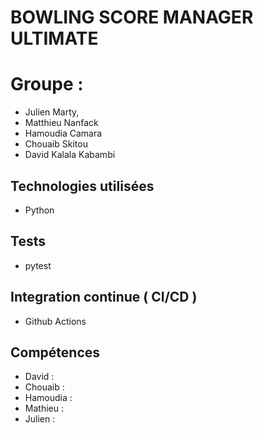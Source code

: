 # **BOWLING SCORE MANAGER ULTIMATE**

# Groupe : 
- Julien Marty, 
- Matthieu Nanfack
- Hamoudia Camara
- Chouaib Skitou
- David Kalala Kabambi 

## Technologies utilisées 
- Python 
## Tests 
- pytest
## Integration continue ( CI/CD ) 
- Github Actions 
## Compétences 
- David : 
- Chouaib :
- Hamoudia :
- Mathieu :
- Julien : 
